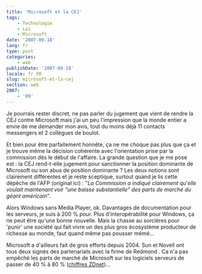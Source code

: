 ```yaml
---
title: 'Microsoft et la CEJ'
tags:
    - Technologie
    - Loi
    - Microsoft
date: '2007-09-18'
lang: fr
type: post
categories:
    - web
publishDate: '2007-09-18'
locale: fr_FR
slug: microsoft-et-la-cej
section: web
2007:
    - '09'
---
```


Je pourrais rester discret, ne pas parler du jugement que vient de rendre la CEJ contre Microsoft mais j'ai un peu l'impression que la monde entier a envie de me demander mon avis, tout du moins déjà 11 contacts messengers et 2 collègues de boulot.

Et bien pour être parfaitement honnête, ça ne me choque pas plus que ça et je trouve même la décision cohérente avec l'orientation prise par la commission dès le début de l'affaire. La grande question que je me pose est&nbsp;: la CEJ rend-t-elle jugement pour sanctionner la position dominante de Microsoft ou son abus de position dominante&nbsp;? Les deux notions sont clairement différentes et je reste sceptique, surtout quand je lis cette dépêche de l'AFP (original ici)&nbsp;: "_La Commission a indiqué clairement qu'elle voulait maintenant voir "une baisse substantielle" des parts de marché du géant américain_".

Alors Windows sans Media Player, ok. Davantages de documentation pour les serveurs, je suis à 200 % pour. Plus d'interopérabilité pour Windows, ça ne peut être qu'une bonne nouvelle. Mais la chasse au sorcières pour 'punir' une société qui fait vivre un des plus gros écosystème producteur de richesse au monde, faut quand même pas pousser mémé…

Microsoft a d'ailleurs fait de gros efforts depuis 2004\. Sun et Novell ont tous deux signés des partenariats avec la firme de Redmond . Ca n'a pas empêché les parts de marché de Microsoft sur les logiciels serveurs de passer de 40 % à 80 % ([chiffres ZDnet](http://www.zdnet.fr/actualites/concurrence-le-bras-de-fer-entre-microsoft-et-bruxelles-n-est-pas-termine-39373364.htm))…